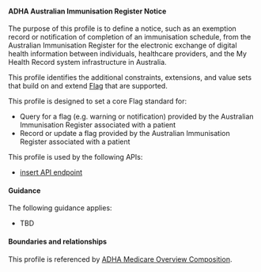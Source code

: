 #### ADHA Australian Immunisation Register Notice
The purpose of this profile is to define a notice, such as an exemption record or notification of completion of an immunisation schedule, from the Australian Immunisation Register for the electronic exchange of digital health information between individuals, healthcare providers, and the My Health Record system infrastructure in Australia.

This profile identifies the additional constraints, extensions, and value sets that build on and extend [Flag](http://hl7.org/fhir/R4/flag.html) that are supported. 

This profile is designed to set a core Flag standard for:
* Query for a flag (e.g. warning or notification) provided by the Australian Immunisation Register associated with a patient
* Record or update a flag provided by the Australian Immunisation Register associated with a patient

This profile is used by the following APIs:
* [insert API endpoint](StructureDefinition-TBD-1.html)


#### Guidance
The following guidance applies:
* TBD


#### Boundaries and relationships
This profile is referenced by 
[ADHA Medicare Overview Composition](StructureDefinition-dh-composition-mov-1.html).